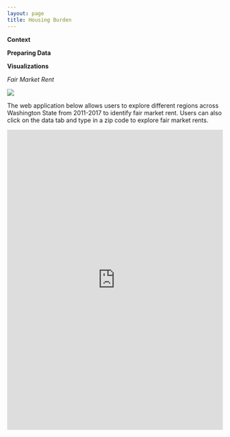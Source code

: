 ```yaml
---
layout: page
title: Housing Burden
---
```

**Context**

**Preparing Data**

**Visualizations**

*Fair Market Rent*

<img src="{{ site.url }}{{ site.baseurl }}/assets/img/hud_gif.gif">


The web application below allows users to explore different regions across Washington State from 2011-2017 to identify fair market rent. Users can also click on the data tab and type in a zip code to explore fair market rents.

<iframe height="700" width="100%" frameborder="no" src="https://jlfoster116.shinyapps.io/FMR_2011_17/"> </iframe>
